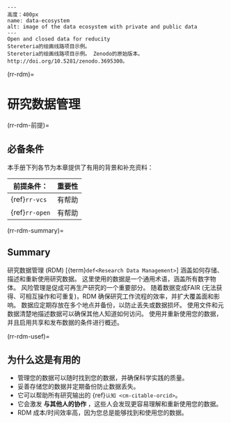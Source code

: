 ```{figure} ../figures/data-ecosystem.jpg
---
高度：400px
name: data-ecosystem
alt: image of the data ecosystem with private and public data
---
Open and closed data for reducity
Stereteria的绘画线路项目示例。
Stereteria的绘画线路项目示例。 Zenodo的原始版本。 http://doi.org/10.5281/zenodo.3695300。 
```

(rr-rdm)=
# 研究数据管理

(rr-rdm-前提)=
## 必备条件

本手册下列各节为本章提供了有用的背景和补充资料：

| 前提条件：          | 重要性 |
| -------------- | --- |
| {ref}`rr-vcs`  | 有帮助 |
| {ref}`rr-open` | 有帮助 |

(rr-rdm-summary)=
## Summary

研究数据管理 (RDM) [{term}`def<Research Data Management>`] 涵盖如何存储、描述和重新使用研究数据。 这里使用的数据是一个通用术语，涵盖所有数字物体。 风险管理是促成可再生产研究的一个重要部分。 随着数据变成FAIR (无法获得、可相互操作和可重复)，RDM 确保研究工作流程的效率，并扩大覆盖面和影响。 数据应定期存放在多个地点并备份，以防止丢失或数据损坏。 使用文件和元数据清楚地描述数据可以确保其他人知道如何访问。 使用并重新使用您的数据，并且启用共享和发布数据的条件进行概述。



(rr-rdm-usef)=
## 为什么这是有用的

- 管理您的数据可以随时找到您的数据，并确保科学实践的质量。
- 妥善存储您的数据并定期备份防止数据丢失。
- 它可以帮助所有研究输出的 {ref}`认知 <cm-citable-orcid>`。
- 它会激发 **与其他人的协作** ，这些人会发现更容易理解和重新使用您的数据。
- RDM 成本/时间效率高，因为您总是能够找到和使用您的数据。
